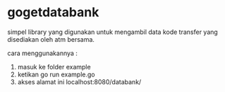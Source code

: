 # gogetdatabank

simpel library yang digunakan untuk mengambil data kode transfer yang disediakan oleh atm bersama.

cara menggunakannya :
1. masuk ke folder example
2. ketikan go run example.go
3. akses alamat ini localhost:8080/databank/
